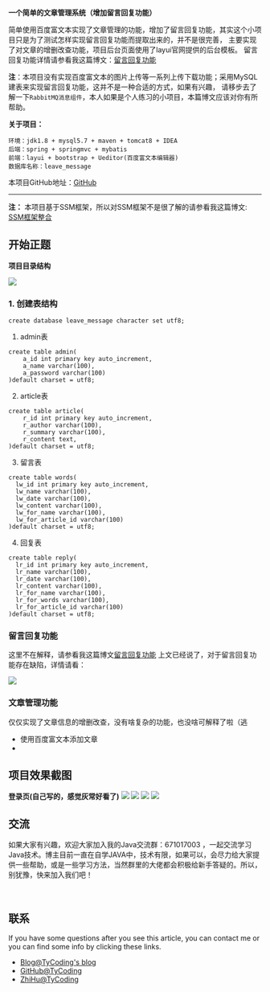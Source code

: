 **一个简单的文章管理系统（增加留言回复功能）**

简单使用百度富文本实现了文章管理的功能，增加了留言回复功能，其实这个小项目只是为了测试怎样实现留言回复功能而提取出来的，并不是很完善，
主要实现了对文章的增删改查功能，项目后台页面使用了layui官网提供的后台模板。
留言回复功能详情请参看我这篇博文：[留言回复功能](http://tycoding.cn/2018/05/17/留言回复功能/)

**注**：本项目没有实现百度富文本的图片上传等一系列上传下载功能；采用MySQL建表来实现留言回复功能，这并不是一种合适的方式，如果有兴趣，
请移步去了解一下`RabbitMQ消息组件`，本人如果是个人练习的小项目，本篇博文应该对你有所帮助。

<!-- more -->

**关于项目：**
```
环境：jdk1.8 + mysql5.7 + maven + tomcat8 + IDEA
后端：spring + springmvc + mybatis
前端：layui + bootstrap + Ueditor(百度富文本编辑器)
数据库名称：leave_message
```
本项目GitHub地址：[GitHub](https://github.com/TyCoding/leave_message)

---

**注：**
本项目基于SSM框架，所以对SSM框架不是很了解的请参看我这篇博文:
[SSM框架整合](http://tycoding.cn/2018/04/24/SSM-Paging/)

## 开始正题
**项目目录结构**

![](img/9-1.png)

### 1. 创建表结构
```
create database leave_message character set utf8;
```

1. admin表
```
create table admin(
    a_id int primary key auto_increment,
    a_name varchar(100),
    a_password varchar(100)
)default charset = utf8;
```

2. article表
```
create table article(
    r_id int primary key auto_increment,
    r_author varchar(100),
    r_summary varchar(100),
    r_content text,
)default charset = utf8;
```

3. 留言表
```
create table words(
  lw_id int primary key auto_increment,
  lw_name varchar(100),
  lw_date varchar(100),
  lw_content varchar(100),
  lw_for_name varchar(100),
  lw_for_article_id varchar(100)
)default charset = utf8;
```

4. 回复表
```
create table reply(
  lr_id int primary key auto_increment,
  lr_name varchar(100),
  lr_date varchar(100),
  lr_content varchar(100),
  lr_for_name varchar(100),
  lr_for_words varchar(100),
  lr_for_article_id varchar(100)
)default charset = utf8;
```

### 留言回复功能
这里不在解释，请参看我这篇博文[留言回复功能](http://tycoding.cn/2018/05/17/留言回复功能/)
上文已经说了，对于留言回复功能存在缺陷，详情请看：

![](img/9-6.png)

### 文章管理功能
仅仅实现了文章信息的增删改查，没有啥复杂的功能，也没啥可解释了啦（逃

* 使用百度富文本添加文章
*

## 项目效果截图
**登录页(自己写的，感觉灰常好看了)**
![](img/9-2.png)
![](img/9-3.png)
![](img/9-4.png)
![](img/9-5.png)

## 交流

如果大家有兴趣，欢迎大家加入我的Java交流群：671017003 ，一起交流学习Java技术。博主目前一直在自学JAVA中，技术有限，如果可以，会尽力给大家提供一些帮助，或是一些学习方法，当然群里的大佬都会积极给新手答疑的。所以，别犹豫，快来加入我们吧！

<br/>

## 联系

If you have some questions after you see this article, you can contact me or you can find some info by clicking these links.

- [Blog@TyCoding's blog](http://www.tycoding.cn)
- [GitHub@TyCoding](https://github.com/TyCoding)
- [ZhiHu@TyCoding](https://www.zhihu.com/people/tomo-83-82/activities)